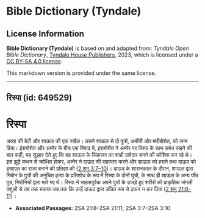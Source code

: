 # Bible Dictionary (Tyndale)

## License Information

**Bible Dictionary (Tyndale)** is based on and adapted from: _Tyndale Open Bible Dictionary_, [Tyndale House Publishers](https://tyndaleopenresources.com/), 2023, which is licensed under a [CC BY-SA 4.0 license](https://creativecommons.org/licenses/by-sa/4.0/legalcode.en).

This markdown version is provided under the same license.



--------------------------------

## रिस्पा (id: 649529)

रिस्पा
======

अय्या की बेटी और शाऊल की एक रखैल। उसने शाऊल से दो पुत्रों, अर्मोनी और मपीबोशेत, को जन्म दिया। ईशबोशेत और अब्नेर के बीच एक विवाद में, इशबोशेत ने अब्नेर पर रिस्पा के साथ संबंध रखने की बात कही, यह सुझाव देते हुए कि वह शाऊल के सिंहासन का शाही दावेदार बनने की कोशिश कर रहे थे। इस झूठे कथन से क्रोधित होकर, अब्नेर ने दाऊद की सहायता करने और शाऊल को हराने तथा दाऊद को इस्राएल का राजा बनाने की प्रतिज्ञा की ([2 शमू 3:7–10](https://ref.ly/2Sam3:7-2Sam3:10))। दाऊद के शासनकाल के दौरान, शाऊल द्वारा गिबोन के पुत्रों की अनुचित हत्या के प्रतिशोध के रूप में रिस्पा के दोनों पुत्रों, के साथ ही शाऊल के अन्य पाँच पुत्र, गिबोनियों द्वारा मारे गए थे। रिस्पा ने साहसपूर्वक अपने पुत्रों के उजड़े हुए शरीरों को प्राकृतिक जंगली पशुओं से तब तक बचाया जब तक कि उन्हें दाऊद द्वारा उचित रूप से दफन न कर दिया ([2 शमू 21:8–11](https://ref.ly/2Sam21:8-2Sam21:11))।

* **Associated Passages:** 2SA 21:8–2SA 21:11; 2SA 3:7–2SA 3:10

